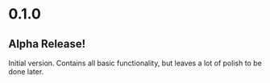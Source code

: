 # 0.1.0

## Alpha Release!

Initial version. Contains all basic functionality, but leaves a lot of polish to be done later.
